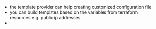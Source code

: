 - the template provider can help creating customized configuration file
- you can build templates based on the variables from terraform resources e.g. public ip addresses
- 